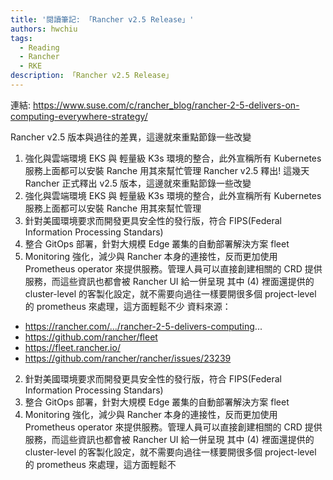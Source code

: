 ```yaml
---
title: '閱讀筆記: 「Rancher v2.5 Release」'
authors: hwchiu
tags:
  - Reading
  - Rancher
  - RKE
description: 「Rancher v2.5 Release」
---
```


連結: https://www.suse.com/c/rancher_blog/rancher-2-5-delivers-on-computing-everywhere-strategy/

Rancher v2.5 版本與過往的差異，這邊就來重點節錄一些改變
1. 強化與雲端環境 EKS 與 輕量級 K3s 環境的整合，此外宣稱所有 Kubernetes 服務上面都可以安裝 Ranche 用其來幫忙管理
Rancher v2.5 釋出!
這幾天 Rancher 正式釋出 v2.5 版本，這邊就來重點節錄一些改變
1. 強化與雲端環境 EKS 與 輕量級 K3s 環境的整合，此外宣稱所有 Kubernetes 服務上面都可以安裝 Ranche 用其來幫忙管理
2. 針對美國環境要求而開發更具安全性的發行版，符合 FIPS(Federal Information Processing Standars)
3. 整合 GitOps 部署，針對大規模 Edge 叢集的自動部署解決方案 fleet
4. Monitoring 強化，減少與 Rancher 本身的連接性，反而更加使用 Prometheus operator 來提供服務。管理人員可以直接創建相關的 CRD 提供服務，而這些資訊也都會被 Rancher UI 給一併呈現
其中 (4) 裡面還提供的 cluster-level 的客製化設定，就不需要向過往一樣要開很多個 project-level 的 prometheus 來處理，這方面輕鬆不少
資料來源：
- https://rancher.com/.../rancher-2-5-delivers-computing...
- https://github.com/rancher/fleet
- https://fleet.rancher.io/
- https://github.com/rancher/rancher/issues/23239
2. 針對美國環境要求而開發更具安全性的發行版，符合 FIPS(Federal Information Processing Standars)
3. 整合 GitOps 部署，針對大規模 Edge 叢集的自動部署解決方案 fleet
4. Monitoring 強化，減少與 Rancher 本身的連接性，反而更加使用 Prometheus operator 來提供服務。管理人員可以直接創建相關的 CRD 提供服務，而這些資訊也都會被 Rancher UI 給一併呈現
其中 (4) 裡面還提供的 cluster-level 的客製化設定，就不需要向過往一樣要開很多個 project-level 的 prometheus 來處理，這方面輕鬆不
